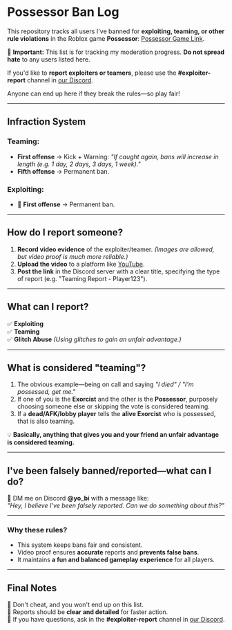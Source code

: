 # **Possessor Ban Log**  

This repository tracks all users I've banned for **exploiting, teaming, or other rule violations** in the Roblox game **Possessor**: [Possessor Game Link](https://www.roblox.com/games/14841485778/CODES-Possessor).  

🚨 **Important:** This list is for tracking my moderation progress. **Do not spread hate** to any users listed here.  

If you'd like to **report exploiters or teamers**, please use the **#exploiter-report** channel in [our Discord](https://discord.gg/possessor).  

Anyone can end up here if they break the rules—so play fair!  

---

## **Infraction System**  

### **Teaming:**  
- **First offense** → Kick + Warning: *"If caught again, bans will increase in length (e.g. 1 day, 2 days, 3 days, 1 week)."*  
- **Fifth offense** → Permanent ban.  

### **Exploiting:**  
- 🚨 **First offense** → Permanent ban.  

---

## **How do I report someone?**  
1. **Record video evidence** of the exploiter/teamer. *(Images are allowed, but video proof is much more reliable.)*  
2. **Upload the video** to a platform like [YouTube](https://www.youtube.com).  
3. **Post the link** in the Discord server with a clear title, specifying the type of report (e.g. "Teaming Report - Player123").  

---

## **What can I report?**  
✅ **Exploiting**  
✅ **Teaming**  
✅ **Glitch Abuse** *(Using glitches to gain an unfair advantage.)*  

---

## **What is considered "teaming"?**  
1. The obvious example—being on call and saying *"I died" / "I'm possessed, get me."*  
2. If one of you is the **Exorcist** and the other is the **Possessor**, purposely choosing someone else or skipping the vote is considered teaming.  
3. If a **dead/AFK/lobby player** tells the **alive Exorcist** who is possessed, that is also teaming.  

💡 **Basically, anything that gives you and your friend an unfair advantage is considered teaming.**  

---

## **I've been falsely banned/reported—what can I do?**  
📩 DM me on Discord **@yo_bi** with a message like:  
*"Hey, I believe I've been falsely reported. Can we do something about this?"*  

---

### **Why these rules?**  
- This system keeps bans fair and consistent.  
- Video proof ensures **accurate** reports and **prevents false bans**.  
- It maintains **a fun and balanced gameplay experience** for all players.  

---

## **Final Notes**  
🔹 Don't cheat, and you won't end up on this list.  
🔹 Reports should be **clear and detailed** for faster action.  
🔹 If you have questions, ask in the **#exploiter-report** channel in [our Discord](https://discord.gg/possessor).  
